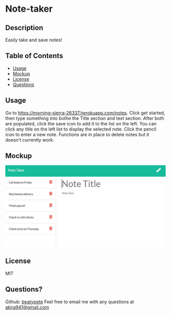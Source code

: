# Note-taker

## Description 

Easily take and save notes!

## Table of Contents

* [Usage](#usage)
* [Mockup](#mockup)
* [License](#license)
* [Questions](#questions)

## Usage 

Go to https://morning-sierra-26337.herokuapp.com/notes. Click get started, then type something into bothe the Title section and text section. After both are populated, click the save icon to add it to the list on the left. You can click any title on the left list to display the selected note. Click the pencil icon to enter a new note. Functions are in place to delete notes but it doesn't currently work.

## Mockup

![mcokup](./mockup-1.png)

## License

MIT

## Questions?
Github: [beatypete](https://github.com/beatypete)
Feel free to email me with any questions at akira941@gmail.com
    